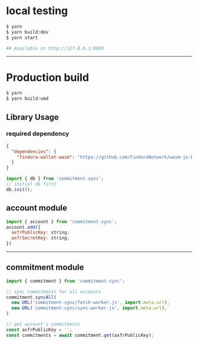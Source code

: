 
# local testing
```bash
$ yarn
$ yarn build:dev
$ yarn start

## Available on http://127.0.0.1:8080
```

---

# Production build

```bash
$ yarn
$ yarn build:umd
```



## Library Usage

### required dependency
```json
{
  "dependencies": {
    "findora-wallet-wasm": "https://github.com/FindoraNetwork/wasm-js-bindings.git#develop"
  }
}
```

```js
import { db } from 'commitment-sync';
// initial db first
db.init();

```

## account module
```js
import { account } from 'commitment-sync';
account.add({
  axfrPublicKey: string;
  axfrSecretKey: string;
})
```
---
## commitment module
```js
import { commitment } from 'commitment-sync';

// sync commitments for all accounts
commitment.syncAll(
  new URL('commitment-sync/fetch-worker.js', import.meta.url),
  new URL('commitment-sync/sync-worker.js', import.meta.url),
)

// get account's commitments
const axfrPublicKey = '';
const commitments = await commitment.get(axfrPublicKey);

```